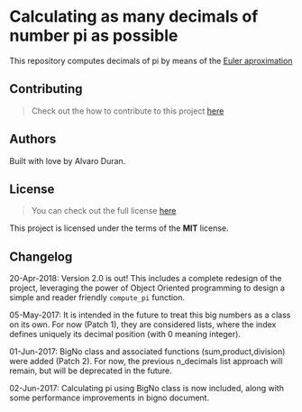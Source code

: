 # Calculating as many decimals of number pi as possible

This repository computes decimals of pi by means of the [Euler aproximation](http://mathworld.wolfram.com/PiFormulas.html)


## Contributing
>Check out the how to contribute to this project [here](https://github.com/ohduran/number_pi/CONTRIBUTING.md)

## Authors

Built with love by Alvaro Duran.

## License
>You can check out the full license [here](https://github.com/ohduran/number_pi/LICENSE.md)

This project is licensed under the terms of the **MIT** license.

## Changelog

20-Apr-2018: Version 2.0 is out! This includes a complete redesign of the project, leveraging the power of Object Oriented programming to design a simple and reader friendly `compute_pi` function.

05-May-2017: It is intended in the future to treat this big numbers as a class on its own. For now (Patch 1), they are considered lists, where the index defines uniquely its decimal position (with 0 meaning integer).

01-Jun-2017: BigNo class and associated functions (sum,product,division) were added (Patch 2). For now, the previous n_decimals list approach will remain, but will be deprecated in the future.

02-Jun-2017: Calculating pi using BigNo class is now included, along with some performance improvements in bigno document.
